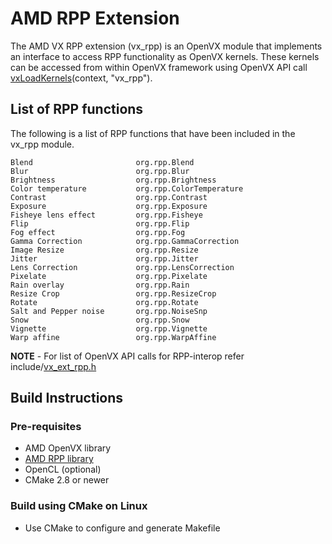 # AMD RPP Extension
The AMD VX RPP extension (vx_rpp) is an OpenVX module that implements an interface to access RPP functionality as OpenVX kernels. These kernels can be accessed from within OpenVX framework using OpenVX API call [vxLoadKernels](https://www.khronos.org/registry/vx/specs/1.0.1/html/da/d83/group__group__user__kernels.html#gae00b6343fbb0126e3bf0f587b09393a3)(context, "vx_rpp").

## List of RPP functions 
The following is a list of RPP functions that have been included in the vx_rpp module.

    Blend                       org.rpp.Blend
    Blur                        org.rpp.Blur
    Brightness                  org.rpp.Brightness
    Color temperature           org.rpp.ColorTemperature
    Contrast                    org.rpp.Contrast
    Exposure                    org.rpp.Exposure
    Fisheye lens effect         org.rpp.Fisheye
    Flip                        org.rpp.Flip
    Fog effect                  org.rpp.Fog
    Gamma Correction            org.rpp.GammaCorrection
    Image Resize                org.rpp.Resize
    Jitter                      org.rpp.Jitter
    Lens Correction             org.rpp.LensCorrection
    Pixelate                    org.rpp.Pixelate
    Rain overlay                org.rpp.Rain
    Resize Crop                 org.rpp.ResizeCrop
    Rotate                      org.rpp.Rotate
    Salt and Pepper noise       org.rpp.NoiseSnp
    Snow                        org.rpp.Snow
    Vignette                    org.rpp.Vignette
    Warp affine                 org.rpp.WarpAffine

**NOTE** - For list of OpenVX API calls for RPP-interop refer include/[vx_ext_rpp.h](include/vx_ext_rpp.h)

## Build Instructions

### Pre-requisites
* AMD OpenVX library
* [AMD RPP library](https://github.com/GPUOpen-ProfessionalCompute-Libraries/rpp)
* OpenCL (optional)
* CMake 2.8 or newer

### Build using CMake on Linux
* Use CMake to configure and generate Makefile
